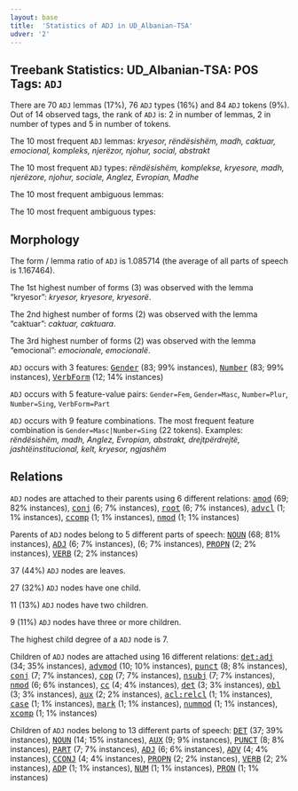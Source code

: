 ```yaml
---
layout: base
title:  'Statistics of ADJ in UD_Albanian-TSA'
udver: '2'
---
```


## Treebank Statistics: UD_Albanian-TSA: POS Tags: `ADJ`

There are 70 `ADJ` lemmas (17%), 76 `ADJ` types (16%) and 84 `ADJ` tokens (9%).
Out of 14 observed tags, the rank of `ADJ` is: 2 in number of lemmas, 2 in number of types and 5 in number of tokens.

The 10 most frequent `ADJ` lemmas: <em>kryesor, rëndësishëm, madh, caktuar, emocional, kompleks, njerëzor, njohur, social, abstrakt</em>

The 10 most frequent `ADJ` types:  <em>rëndësishëm, komplekse, kryesore, madh, njerëzore, njohur, sociale, Anglez, Evropian, Madhe</em>

The 10 most frequent ambiguous lemmas: 

The 10 most frequent ambiguous types:  



## Morphology

The form / lemma ratio of `ADJ` is 1.085714 (the average of all parts of speech is 1.167464).

The 1st highest number of forms (3) was observed with the lemma “kryesor”: <em>kryesor, kryesore, kryesorë</em>.

The 2nd highest number of forms (2) was observed with the lemma “caktuar”: <em>caktuar, caktuara</em>.

The 3rd highest number of forms (2) was observed with the lemma “emocional”: <em>emocionale, emocionalë</em>.

`ADJ` occurs with 3 features: <tt><a href="sq_tsa-feat-Gender.html">Gender</a></tt> (83; 99% instances), <tt><a href="sq_tsa-feat-Number.html">Number</a></tt> (83; 99% instances), <tt><a href="sq_tsa-feat-VerbForm.html">VerbForm</a></tt> (12; 14% instances)

`ADJ` occurs with 5 feature-value pairs: `Gender=Fem`, `Gender=Masc`, `Number=Plur`, `Number=Sing`, `VerbForm=Part`

`ADJ` occurs with 9 feature combinations.
The most frequent feature combination is `Gender=Masc|Number=Sing` (22 tokens).
Examples: <em>rëndësishëm, madh, Anglez, Evropian, abstrakt, drejtpërdrejtë, jashtëinstitucional, kelt, kryesor, ngjashëm</em>


## Relations

`ADJ` nodes are attached to their parents using 6 different relations: <tt><a href="sq_tsa-dep-amod.html">amod</a></tt> (69; 82% instances), <tt><a href="sq_tsa-dep-conj.html">conj</a></tt> (6; 7% instances), <tt><a href="sq_tsa-dep-root.html">root</a></tt> (6; 7% instances), <tt><a href="sq_tsa-dep-advcl.html">advcl</a></tt> (1; 1% instances), <tt><a href="sq_tsa-dep-ccomp.html">ccomp</a></tt> (1; 1% instances), <tt><a href="sq_tsa-dep-nmod.html">nmod</a></tt> (1; 1% instances)

Parents of `ADJ` nodes belong to 5 different parts of speech: <tt><a href="sq_tsa-pos-NOUN.html">NOUN</a></tt> (68; 81% instances), <tt><a href="sq_tsa-pos-ADJ.html">ADJ</a></tt> (6; 7% instances),  (6; 7% instances), <tt><a href="sq_tsa-pos-PROPN.html">PROPN</a></tt> (2; 2% instances), <tt><a href="sq_tsa-pos-VERB.html">VERB</a></tt> (2; 2% instances)

37 (44%) `ADJ` nodes are leaves.

27 (32%) `ADJ` nodes have one child.

11 (13%) `ADJ` nodes have two children.

9 (11%) `ADJ` nodes have three or more children.

The highest child degree of a `ADJ` node is 7.

Children of `ADJ` nodes are attached using 16 different relations: <tt><a href="sq_tsa-dep-det-adj.html">det:adj</a></tt> (34; 35% instances), <tt><a href="sq_tsa-dep-advmod.html">advmod</a></tt> (10; 10% instances), <tt><a href="sq_tsa-dep-punct.html">punct</a></tt> (8; 8% instances), <tt><a href="sq_tsa-dep-conj.html">conj</a></tt> (7; 7% instances), <tt><a href="sq_tsa-dep-cop.html">cop</a></tt> (7; 7% instances), <tt><a href="sq_tsa-dep-nsubj.html">nsubj</a></tt> (7; 7% instances), <tt><a href="sq_tsa-dep-nmod.html">nmod</a></tt> (6; 6% instances), <tt><a href="sq_tsa-dep-cc.html">cc</a></tt> (4; 4% instances), <tt><a href="sq_tsa-dep-det.html">det</a></tt> (3; 3% instances), <tt><a href="sq_tsa-dep-obl.html">obl</a></tt> (3; 3% instances), <tt><a href="sq_tsa-dep-aux.html">aux</a></tt> (2; 2% instances), <tt><a href="sq_tsa-dep-acl-relcl.html">acl:relcl</a></tt> (1; 1% instances), <tt><a href="sq_tsa-dep-case.html">case</a></tt> (1; 1% instances), <tt><a href="sq_tsa-dep-mark.html">mark</a></tt> (1; 1% instances), <tt><a href="sq_tsa-dep-nummod.html">nummod</a></tt> (1; 1% instances), <tt><a href="sq_tsa-dep-xcomp.html">xcomp</a></tt> (1; 1% instances)

Children of `ADJ` nodes belong to 13 different parts of speech: <tt><a href="sq_tsa-pos-DET.html">DET</a></tt> (37; 39% instances), <tt><a href="sq_tsa-pos-NOUN.html">NOUN</a></tt> (14; 15% instances), <tt><a href="sq_tsa-pos-AUX.html">AUX</a></tt> (9; 9% instances), <tt><a href="sq_tsa-pos-PUNCT.html">PUNCT</a></tt> (8; 8% instances), <tt><a href="sq_tsa-pos-PART.html">PART</a></tt> (7; 7% instances), <tt><a href="sq_tsa-pos-ADJ.html">ADJ</a></tt> (6; 6% instances), <tt><a href="sq_tsa-pos-ADV.html">ADV</a></tt> (4; 4% instances), <tt><a href="sq_tsa-pos-CCONJ.html">CCONJ</a></tt> (4; 4% instances), <tt><a href="sq_tsa-pos-PROPN.html">PROPN</a></tt> (2; 2% instances), <tt><a href="sq_tsa-pos-VERB.html">VERB</a></tt> (2; 2% instances), <tt><a href="sq_tsa-pos-ADP.html">ADP</a></tt> (1; 1% instances), <tt><a href="sq_tsa-pos-NUM.html">NUM</a></tt> (1; 1% instances), <tt><a href="sq_tsa-pos-PRON.html">PRON</a></tt> (1; 1% instances)

